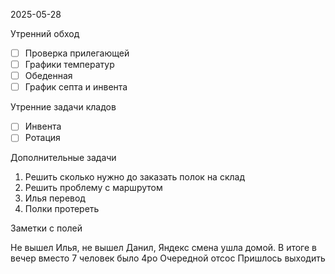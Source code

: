2025-05-28


Утренний обход

- [ ] Проверка прилегающей
- [ ] Графики температур
- [ ] Обеденная
- [ ] График септа и инвента

Утренние задачи кладов
- [ ] Инвента
- [ ] Ротация

Дополнительные задачи

1. Решить сколько нужно до заказать полок на склад
2. Решить проблему с маршрутом 
3. Илья перевод
4. Полки протереть

Заметки с полей

  Не вышел Илья, не вышел Данил, Яндекс смена ушла домой.
  В итоге в вечер вместо 7 человек было 4ро
  Очередной отсос
  Пришлось выходить 